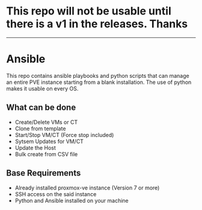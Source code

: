 # This repo will not be usable until there is a v1 in the releases. Thanks

---

# Ansible

This repo contains ansible playbooks and python scripts that can manage an entire PVE instance starting from a blank installation.
The use of python makes it usable on every OS.

## What can be done
- Create/Delete VMs or CT
- Clone from template
- Start/Stop VM/CT (Force stop included)
- Sytsem Updates for VM/CT
- Update the Host
- Bulk create from CSV file

## Base Requirements
- Already installed proxmox-ve instance (Version 7 or more)
- SSH access on the said instance
- Python and Ansible installed on your machine
